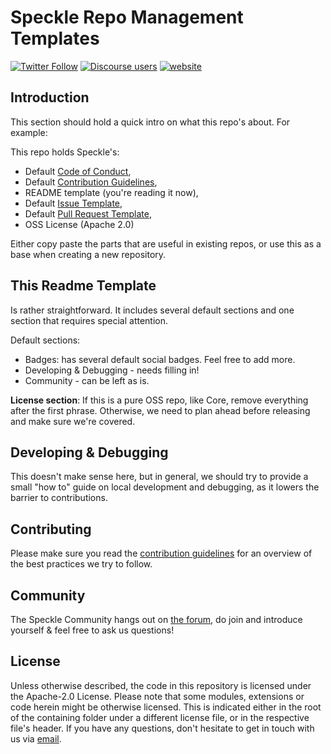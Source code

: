
# Speckle Repo Management Templates

[![Twitter Follow](https://img.shields.io/twitter/follow/SpeckleSystems?style=social)](https://twitter.com/SpeckleSystems) [![Discourse users](https://img.shields.io/discourse/users?server=https%3A%2F%2Fdiscourse.speckle.works&style=flat-square)](https://discourse.speckle.works) [![website](https://img.shields.io/badge/www-speckle.systems-royalblue?style=flat-square)](https://speckle.systems)

## Introduction

This section should hold a quick intro on what this repo's about. For example:

This repo holds Speckle's:

- Default [Code of Conduct](.github/CODE_OF_CONDUCT.md),
- Default [Contribution Guidelines](.github/CONTRIBUTING.md),
- README template (you're reading it now),
- Default [Issue Template](.github/ISSUE_TEMPLATE/ISSUE_TEMPLATE.md),
- Default [Pull Request Template](.github/PULL_REQUEST_TEMPLATE/PR_TEMPLATE.md),
- OSS License (Apache 2.0)

Either copy paste the parts that are useful in existing repos, or use this as a base when creating a new repository.

## This Readme Template

Is rather straightforward. It includes several default sections and one section that requires special attention.

Default sections:

- Badges: has several default social badges. Feel free to add more.
- Developing & Debugging - needs filling in!
- Community - can be left as is.

**License section**: If this is a pure OSS repo, like Core, remove everything after the first phrase. Otherwise, we need to plan ahead before releasing and make sure we're covered.

## Developing & Debugging

This doesn't make sense here, but in general, we should try to provide a small "how to" guide on local development and debugging, as it lowers the barrier to contributions.

## Contributing

Please make sure you read the [contribution guidelines](.github/CONTRIBUTING.md) for an overview of the best practices we try to follow.

## Community

The Speckle Community hangs out on [the forum](https://discourse.speckle.works), do join and introduce yourself & feel free to ask us questions!

## License

Unless otherwise described, the code in this repository is licensed under the Apache-2.0 License. Please note that some modules, extensions or code herein might be otherwise licensed. This is indicated either in the root of the containing folder under a different license file, or in the respective file's header. If you have any questions, don't hesitate to get in touch with us via [email](mailto:hello@speckle.systems).
